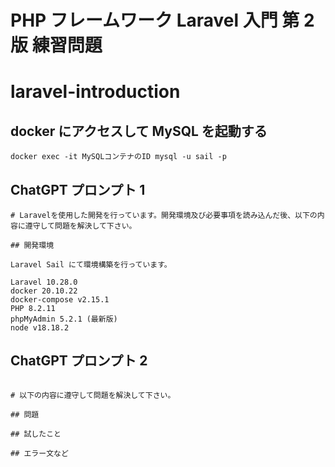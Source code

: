 # PHP フレームワーク Laravel 入門 第 2 版 練習問題

# laravel-introduction

## docker にアクセスして MySQL を起動する

```
docker exec -it MySQLコンテナのID mysql -u sail -p
```

## ChatGPT プロンプト 1

```
# Laravelを使用した開発を行っています。開発環境及び必要事項を読み込んだ後、以下の内容に遵守して問題を解決して下さい。

## 開発環境

Laravel Sail にて環境構築を行っています。

Laravel 10.28.0
docker 20.10.22
docker-compose v2.15.1
PHP 8.2.11
phpMyAdmin 5.2.1 (最新版)
node v18.18.2
```

## ChatGPT プロンプト 2

```

# 以下の内容に遵守して問題を解決して下さい。

## 問題

## 試したこと

## エラー文など

```
